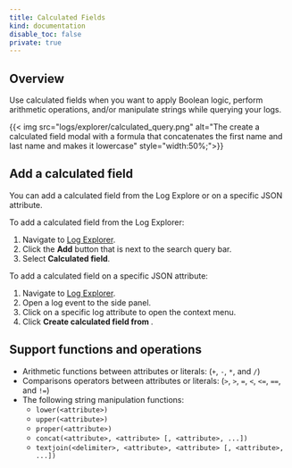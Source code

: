 ```yaml
---
title: Calculated Fields
kind: documentation
disable_toc: false
private: true
---
```


## Overview

Use calculated fields when you want to apply Boolean logic, perform arithmetic operations, and/or manipulate strings while querying your logs.

{{< img src="logs/explorer/calculated_query.png" alt="The create a calculated field modal with a formula that concatenates the first name and last name and makes it lowercase" style="width:50%;">}}

## Add a calculated field

You can add a calculated field from the Log Explore or on a specific JSON attribute.

To add a calculated field from the Log Explorer:

1. Navigate to [Log Explorer][1].
1. Click the **Add** button that is next to the search query bar.
1. Select **Calculated field**.

To add a calculated field on a specific JSON attribute:

1. Navigate to [Log Explorer][1].
1. Open a log event to the side panel.
1. Click on a specific log attribute to open the context menu.
1. Click **Create calculated field from <attribute>**.

## Support functions and operations

- Arithmetic functions between attributes or literals: (`+`, `-`, `*`, and `/`)
- Comparisons operators between attributes or literals: (`>`, `>`, `=`, `<`, `<=`, `==`, and `!=`)
- The following string manipulation functions:
    - `lower(<attribute>)`
    - `upper(<attribute>)`
    - `proper(<attribute>)`
    - `concat(<attribute>, <attribute> [, <attribute>, ...])`
    - `textjoin(<delimiter>, <attribute>, <attribute> [, <attribute>, ...])`

[1]: https://app.datadoghq.com/logs